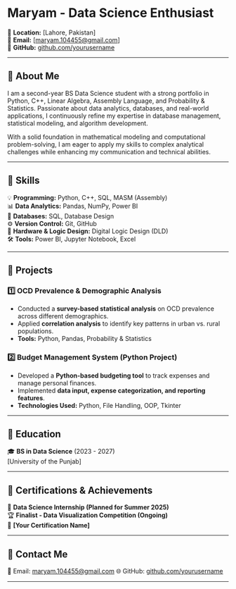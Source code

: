 # Maryam - Data Science Enthusiast  

📍 **Location:** [Lahore, Pakistan]  
📧 **Email:** [maryam.104455@gmail.com]  
🔗 **GitHub:** [github.com/yourusername](https://github.com/Maryam4450)  

---

## 🔹 About Me  
I am a second-year BS Data Science student with a strong portfolio in Python, C++, Linear Algebra, Assembly Language, and Probability & Statistics. Passionate about data analytics, databases, and real-world applications, I continuously refine my expertise in database management, statistical modeling, and algorithm development.

With a solid foundation in mathematical modeling and computational problem-solving, I am eager to apply my skills to complex analytical challenges while enhancing my communication and technical abilities.  

---

## 🔹 Skills  
💡 **Programming:** Python, C++, SQL, MASM (Assembly)  
📊 **Data Analytics:** Pandas, NumPy, Power BI  
📂 **Databases:** SQL, Database Design  
⚙️ **Version Control:** Git, GitHub  
🔌 **Hardware & Logic Design:** Digital Logic Design (DLD)  
🛠 **Tools:** Power BI, Jupyter Notebook, Excel 

---

## 🔹 Projects  

### **1️⃣ OCD Prevalence & Demographic Analysis**  
- Conducted a **survey-based statistical analysis** on OCD prevalence across different demographics.  
- Applied **correlation analysis** to identify key patterns in urban vs. rural populations.  
- **Tools:** Python, Pandas, Probability & Statistics  

### **2️⃣ Budget Management System (Python Project)**  
- Developed a **Python-based budgeting tool** to track expenses and manage personal finances.  
- Implemented **data input, expense categorization, and reporting features**.  
- **Technologies Used:** Python, File Handling, OOP, Tkinter 

 

---

## 🔹 Education  
🎓 **BS in Data Science** (2023 - 2027)  
[University of  the Punjab]  

---

## 🔹 Certifications & Achievements  
🏅 **Data Science Internship (Planned for Summer 2025)**  
🏆 **Finalist - Data Visualization Competition (Ongoing)**  
📜 **[Your Certification Name]**  

---

## 🔹 Contact Me  
📧 Email: maryam.104455@gmail.com 
🌐 GitHub: [github.com/yourusername](https://github.com/Maryam4450)  
 

---

